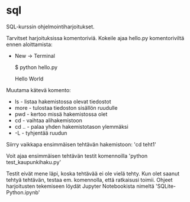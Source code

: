 # sql
SQL-kurssin ohjelmointiharjoitukset.

Tarvitset harjoituksissa komentoriviä. Kokeile ajaa hello.py komentoriviltä ennen aloittamista:

- New -> Terminal

  $ python hello.py
  
  Hello World

Muutama kätevä komento:

- ls - listaa hakemistossa olevat tiedostot
- more <tiedosto> - tulostaa tiedoston sisällön ruudulle
- pwd - kertoo missä hakemistossa olet
- cd <hakemisto> - vaihtaa alihakemistoon <hakemisto>
- cd .. - palaa yhden hakemistotason ylemmäksi
- <ctrl>-L - tyhjentää ruudun

Siirry vaikkapa ensimmäisen tehtävän hakemistoon: 'cd teht1'

Voit ajaa ensimmäisen tehtävän testit komennoilla 'python test_kaupunkihaku.py'

Testit eivät mene läpi, koska tehtävää ei ole vielä tehty. 
Kun olet saanut tehtyä tehtävän, testaa em. komennolla, että ratkaisusi toimii. 
Ohjeet harjoitusten tekemiseen löydät Jupyter Notebookista nimeltä 'SQLite-Python.ipynb'



